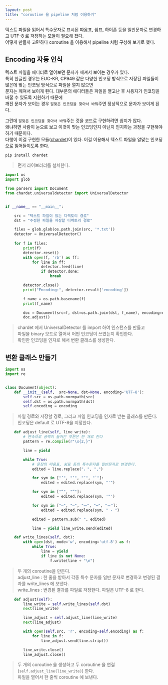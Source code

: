 ```yaml
---
layout: post
title: "coroutine 을 pipeline 처럼 이용하기"
---
```

텍스트 파일을 읽어서 특수문자로 표시된 따옴표, 쉼표, 하이픈 등을 일반문자로 변경하고 UTF-8 로 저장하는 모듈이 필요해 졌다.  
어떻게 만들까 고민하다 coroutine 을 이용해서 pipeline 처럼 구성해 보기로 했다.  

## Encoding 자동 인식  
텍스트 파일을 에디터로 열어보면 문자가 깨져서 보이는 경우가 있다.  
특히 한글인 경우는 EUC-KR, CP949 같은 다양한 인코딩 방식으로 저장된 파일들이 많은데 맞는 인코딩 방식으로 파일을 열지 않으면  
문자는 깨져서 보이게 된다. 대부분의 에디터들은 파일을 열고난 후 사용자가 인코딩을 바꿀 수 있도록 지원하기 때문에  
깨진 문자가 보이는 경우 `알맞은 인코딩을 찾아서 바꿔`주면 정상적으로 문자가 보이게 된다.  

그런데 `알맞은 인코딩을 찾아서 바꿔`주는 것을 코드로 구현하려면 쉽지가 않다.  
왜냐하면 사람이 눈으로 보고 이것이 맞는 인코딩인지 아닌지 인지하는 과정을 구현해야 하기 때문이다.  
다행이 이걸 구현한 모듈([chardet])이 있다. 이걸 이용해서 텍스트 파일을 알맞는 인코딩으로 읽어들이도록 한다.  

```shell
pip install chardet
```
> 먼저 라이브러리를 설치한다.  

```python
import os
import glob

from parsers import Document
from chardet.universaldetector import UniversalDetector


if __name__ == "__main__":

    src = "텍스트 파일이 있는 디렉토리 경로"
    dst = "수정한 파일을 저장할 디렉토리 경로"

    files = glob.glob(os.path.join(src, '*.txt'))
    detector = UniversalDetector()
    
    for f in files:
        print(f)
        detector.reset()
        with open(f, 'rb') as ff:
            for line in ff:
                detector.feed(line)
                if detector.done:
                    break

        detector.close()
        print("Encoding:", detector.result['encoding'])

        f_name = os.path.basename(f)
        print(f_name)

        doc = Document(src=f, dst=os.path.join(dst, f_name), encoding=detector.result['encoding'])
        doc.adjust()
```
> chardet 에서 UniversalDetector 를 import 하여 인스턴스를 만들고  
> 파일을 binary 모드로 열어서 어떤 인코딩이 쓰였는지 확인한다.  
> 확인한 인코딩을 인자로 해서 변환 클래스를 생성한다.  

## 변환 클래스 만들기  
```python
import os
import re


class Document(object):
    def __init__(self,  src=None, dst=None, encoding='UTF-8'):
        self.src = os.path.normpath(src)
        self.dst = os.path.normpath(dst)
        self.encoding = encoding
```        
> 파일 경로와 저장할 경로, 그리고 파일 인코딩을 인자로 받는 클래스를 만든다.  
> 인코딩은 default 로 UTF-8을 지정한다.  

```python
    def adjust_line(self, line_write):
        # 연속으로 공백이 들어간 부분은 한 개로 한다
        pattern = re.compile(r"\s{2,}")

        line = yield

        while True:
            # 문장의 따옴표, 쉼표 등의 특수문자를 일반문자로 변경한다.
            edited = line.replace("，", ",")

            for sym in ["’", "‘", "’", "`"]:
                edited = edited.replace(sym, "'")

            for sym in ["“", "”"]:
                edited = edited.replace(sym, '"')

            for sym in ["—", "―", "ㅡ", "─", "－"]:
                edited = edited.replace(sym, " - ")

            edited = pattern.sub(" ", edited)

            line = yield line_write.send(edited)

    def write_lines(self, dst):
        with open(dst, mode='w', encoding='utf-8') as f:
            while True:
                line = yield
                if line is not None:
                    f.write(line + "\n")
```
> 두 개의 coroutine을 만든다.  
> adjust_line : 한 줄을 받아서 각종 특수 문자를 일반 문자로 변경하고 변경된 결과를 write_lines 에 보낸다.  
> write_lines : 변경된 결과를 파일로 저장한다. 파일은 UTF-8 로 한다.  

```python
    def adjust(self):
        line_write = self.write_lines(self.dst)
        next(line_write)

        line_adjust = self.adjust_line(line_write)
        next(line_adjust)

        with open(self.src, 'r', encoding=self.encoding) as f:
            for line in f:
                line_adjust.send(line.strip())

        line_write.close()
        line_adjust.close()
```
> 두 개의 coroutine 을 생성하고 두 coroutine 을 연결(`self.adjust_line(line_write)`) 한다.  
> 파일을 열어서 한 줄씩 coroutine 에 보낸다.

[chardet]: https://github.com/chardet/chardet